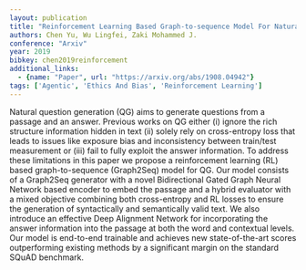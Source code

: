 ```yaml
---
layout: publication
title: "Reinforcement Learning Based Graph-to-sequence Model For Natural Question Generation"
authors: Chen Yu, Wu Lingfei, Zaki Mohammed J.
conference: "Arxiv"
year: 2019
bibkey: chen2019reinforcement
additional_links:
  - {name: "Paper", url: "https://arxiv.org/abs/1908.04942"}
tags: ['Agentic', 'Ethics And Bias', 'Reinforcement Learning']
---
```

Natural question generation (QG) aims to generate questions from a passage and an answer. Previous works on QG either (i) ignore the rich structure information hidden in text (ii) solely rely on cross-entropy loss that leads to issues like exposure bias and inconsistency between train/test measurement or (iii) fail to fully exploit the answer information. To address these limitations in this paper we propose a reinforcement learning (RL) based graph-to-sequence (Graph2Seq) model for QG. Our model consists of a Graph2Seq generator with a novel Bidirectional Gated Graph Neural Network based encoder to embed the passage and a hybrid evaluator with a mixed objective combining both cross-entropy and RL losses to ensure the generation of syntactically and semantically valid text. We also introduce an effective Deep Alignment Network for incorporating the answer information into the passage at both the word and contextual levels. Our model is end-to-end trainable and achieves new state-of-the-art scores outperforming existing methods by a significant margin on the standard SQuAD benchmark.
